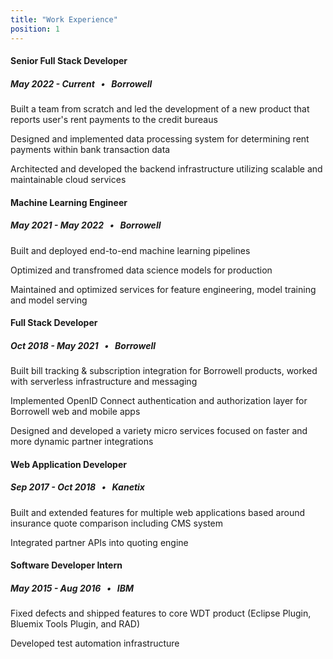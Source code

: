 ```yaml
---
title: "Work Experience"
position: 1
---
```

#### Senior Full Stack Developer

##### May 2022 - Current &nbsp; • &nbsp; Borrowell

Built a team from scratch and led the development of a new product that reports user's rent payments to the credit
bureaus

Designed and implemented data processing system for determining rent payments within bank
transaction data

Architected and developed the backend infrastructure utilizing scalable and maintainable cloud
services

#### Machine Learning Engineer

##### May 2021 - May 2022 &nbsp; • &nbsp; Borrowell

Built and deployed end-to-end machine learning pipelines

Optimized and transfromed data science models for production

Maintained and optimized services for feature engineering, model training and model serving

#### Full Stack Developer

##### Oct 2018 - May 2021 &nbsp; • &nbsp; Borrowell

Built bill tracking & subscription integration for Borrowell products, worked with serverless infrastructure and messaging

Implemented OpenID Connect authentication and authorization layer for Borrowell web and mobile apps

Designed and developed a variety micro services focused on faster and more dynamic partner integrations

#### Web Application Developer

##### Sep 2017 - Oct 2018 &nbsp; • &nbsp; Kanetix

Built and extended features for multiple web applications based around insurance quote comparison including CMS system

Integrated partner APIs into quoting engine

#### Software Developer Intern

##### May 2015 - Aug 2016 &nbsp; • &nbsp; IBM

Fixed defects and shipped features to core WDT product (Eclipse Plugin, Bluemix Tools Plugin, and RAD)

Developed test automation infrastructure
